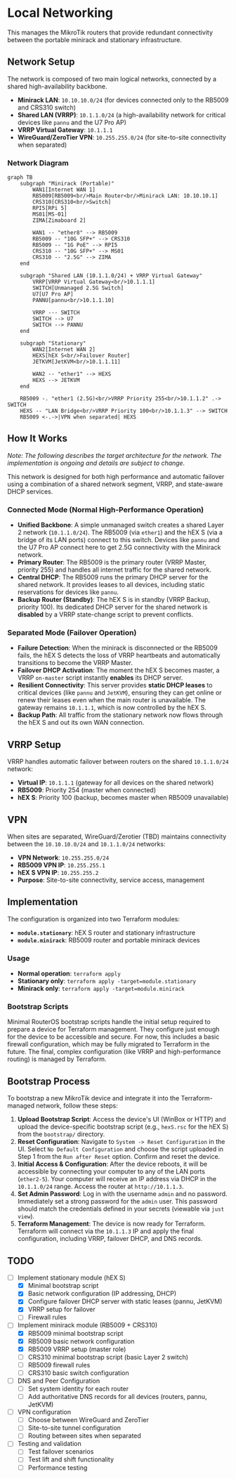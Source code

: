 # Local Networking

This manages the MikroTik routers that provide redundant connectivity between the portable minirack and stationary infrastructure.

## Network Setup

The network is composed of two main logical networks, connected by a shared high-availability backbone.

- **Minirack LAN**: `10.10.10.0/24` (for devices connected only to the RB5009 and CRS310 switch)
- **Shared LAN (VRRP)**: `10.1.1.0/24` (a high-availability network for critical devices like `pannu` and the U7 Pro AP)
- **VRRP Virtual Gateway**: `10.1.1.1`
- **WireGuard/ZeroTier VPN**: `10.255.255.0/24` (for site-to-site connectivity when separated)

### Network Diagram

```mermaid
graph TB
    subgraph "Minirack (Portable)"
        WAN1[Internet WAN 1]
        RB5009[RB5009<br/>Main Router<br/>Minirack LAN: 10.10.10.1]
        CRS310[CRS310<br/>Switch]
        RPI5[RPi 5]
        MS01[MS-01]
        ZIMA[Zimaboard 2]

        WAN1 -- "ether8" --> RB5009
        RB5009 -- "10G SFP+" --> CRS310
        RB5009 -- "1G PoE" --> RPI5
        CRS310 -- "10G SFP+" --> MS01
        CRS310 -- "2.5G" --> ZIMA
    end

    subgraph "Shared LAN (10.1.1.0/24) + VRRP Virtual Gateway"
        VRRP[VRRP Virtual Gateway<br/>10.1.1.1]
        SWITCH[Unmanaged 2.5G Switch]
        U7[U7 Pro AP]
        PANNU[pannu<br/>10.1.1.10]

        VRRP --- SWITCH
        SWITCH --> U7
        SWITCH --> PANNU
    end

    subgraph "Stationary"
        WAN2[Internet WAN 2]
        HEXS[hEX S<br/>Failover Router]
        JETKVM[JetKVM<br/>10.1.1.11]

        WAN2 -- "ether1" --> HEXS
        HEXS --> JETKVM
    end

    RB5009 -. "ether1 (2.5G)<br/>VRRP Priority 255<br/>10.1.1.2" .-> SWITCH
    HEXS -- "LAN Bridge<br/>VRRP Priority 100<br/>10.1.1.3" --> SWITCH
    RB5009 <-.->|VPN when separated| HEXS
```

## How It Works

_Note: The following describes the target architecture for the network. The implementation is ongoing and details are subject to change._

This network is designed for both high performance and automatic failover using a combination of a shared network segment, VRRP, and state-aware DHCP services.

### Connected Mode (Normal High-Performance Operation)

- **Unified Backbone**: A simple unmanaged switch creates a shared Layer 2 network (`10.1.1.0/24`). The RB5009 (via `ether1`) and the hEX S (via a bridge of its LAN ports) connect to this switch. Devices like `pannu` and the U7 Pro AP connect here to get 2.5G connectivity with the Minirack network.
- **Primary Router**: The RB5009 is the primary router (VRRP Master, priority 255) and handles all internet traffic for the shared network.
- **Central DHCP**: The RB5009 runs the primary DHCP server for the shared network. It provides leases to all devices, including static reservations for devices like `pannu`.
- **Backup Router (Standby)**: The hEX S is in standby (VRRP Backup, priority 100). Its dedicated DHCP server for the shared network is **disabled** by a VRRP state-change script to prevent conflicts.

### Separated Mode (Failover Operation)

- **Failure Detection**: When the minirack is disconnected or the RB5009 fails, the hEX S detects the loss of VRRP heartbeats and automatically transitions to become the VRRP Master.
- **Failover DHCP Activation**: The moment the hEX S becomes master, a VRRP `on-master` script instantly **enables** its DHCP server.
- **Resilient Connectivity**: This server provides **static DHCP leases** to critical devices (like `pannu` and `JetKVM`), ensuring they can get online or renew their leases even when the main router is unavailable. The gateway remains `10.1.1.1`, which is now controlled by the hEX S.
- **Backup Path**: All traffic from the stationary network now flows through the hEX S and out its own WAN connection.

## VRRP Setup

VRRP handles automatic failover between routers on the shared `10.1.1.0/24` network:

- **Virtual IP**: `10.1.1.1` (gateway for all devices on the shared network)
- **RB5009**: Priority 254 (master when connected)
- **hEX S**: Priority 100 (backup, becomes master when RB5009 unavailable)

## VPN

When sites are separated, WireGuard/Zerotier (TBD) maintains connectivity between the `10.10.10.0/24` and `10.1.1.0/24` networks:

- **VPN Network**: `10.255.255.0/24`
- **RB5009 VPN IP**: `10.255.255.1`
- **hEX S VPN IP**: `10.255.255.2`
- **Purpose**: Site-to-site connectivity, service access, management

## Implementation

The configuration is organized into two Terraform modules:

- **`module.stationary`**: hEX S router and stationary infrastructure
- **`module.minirack`**: RB5009 router and portable minirack devices

### Usage

- **Normal operation**: `terraform apply`
- **Stationary only**: `terraform apply -target=module.stationary`
- **Minirack only**: `terraform apply -target=module.minirack`

### Bootstrap Scripts

Minimal RouterOS bootstrap scripts handle the initial setup required to prepare a device for Terraform management. They configure just enough for the device to be accessible and secure. For now, this includes a basic firewall configuration, which may be fully migrated to Terraform in the future. The final, complex configuration (like VRRP and high-performance routing) is managed by Terraform.

## Bootstrap Process

To bootstrap a new MikroTik device and integrate it into the Terraform-managed network, follow these steps:

1.  **Upload Bootstrap Script**: Access the device's UI (WinBox or HTTP) and upload the device-specific bootstrap script (e.g., `hexS.rsc` for the hEX S) from the `bootstrap/` directory.
2.  **Reset Configuration**: Navigate to `System -> Reset Configuration` in the UI. Select `No Default Configuration` and choose the script uploaded in Step 1 from the `Run after Reset` option. Confirm and reset the device.
3.  **Initial Access & Configuration**: After the device reboots, it will be accessible by connecting your computer to any of the LAN ports (`ether2-5`). Your computer will receive an IP address via DHCP in the `10.1.1.0/24` range. Access the router at `http://10.1.1.3`.
4.  **Set Admin Password**: Log in with the username `admin` and no password. Immediately set a strong password for the `admin` user. This password should match the credentials defined in your secrets (viewable via `just view`).
5.  **Terraform Management**: The device is now ready for Terraform. Terraform will connect via the `10.1.1.3` IP and apply the final configuration, including VRRP, failover DHCP, and DNS records.

## TODO

- [ ] Implement stationary module (hEX S)
  - [x] Minimal bootstrap script
  - [x] Basic network configuration (IP addressing, DHCP)
  - [x] Configure failover DHCP server with static leases (pannu, JetKVM)
  - [x] VRRP setup for failover
  - [ ] Firewall rules
- [ ] Implement minirack module (RB5009 + CRS310)
  - [x] RB5009 minimal bootstrap script
  - [x] RB5009 basic network configuration
  - [x] RB5009 VRRP setup (master role)
  - [ ] CRS310 minimal bootstrap script (basic Layer 2 switch)
  - [ ] RB5009 firewall rules
  - [ ] CRS310 basic switch configuration
- [ ] DNS and Peer Configuration
  - [ ] Set system identity for each router
  - [ ] Add authoritative DNS records for all devices (routers, pannu, JetKVM)
- [ ] VPN configuration
  - [ ] Choose between WireGuard and ZeroTier
  - [ ] Site-to-site tunnel configuration
  - [ ] Routing between sites when separated
- [ ] Testing and validation
  - [ ] Test failover scenarios
  - [ ] Test lift and shift functionality
  - [ ] Performance testing
